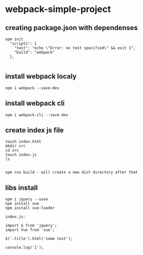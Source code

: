 # webpack-simple-project

## creating package.json with dependenses

```
npm init
  "scripts": {
    "test": "echo \"Error: no test specified\" && exit 1",
    "build": "webpack"
  },
  
```

## install webpack localy

```
npm i webpack --save-dev

```

## install webpack cli

```
npm i webpack-cli --save-dev

```

## create index js file
```
touch index.html
mkdir src
cd src
touch index.js
ls


npm run build - will create a new dist directory after that
```
##  libs install

```
npm i jquery --save
npm install vue
npm install vue-loader

index.js:

import $ from 'jquery';
import Vue from 'vue';

$('.title').html('some text');

console.log('1');

```
